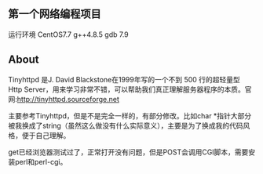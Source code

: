 ## 第一个网络编程项目 ##

运行环境 CentOS7.7 g++4.8.5 gdb 7.9

## About ##

Tinyhttpd 是J. David Blackstone在1999年写的一个不到 500 行的超轻量型 Http Server，用来学习非常不错，可以帮助我们真正理解服务器程序的本质。官网:http://tinyhttpd.sourceforge.net

主要参考Tinyhttpd，但是不是完全一样的，有部分修改。比如char \*指针大部分被我换成了string（虽然这么做没有什么实际意义），主要是为了换成我的代码风格，便于自己理解。

get已经浏览器测试过了，正常打开没有问题，但是POST会调用CGI脚本，需要安装perl和perl-cgi。
